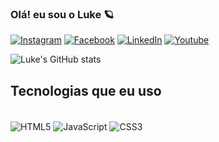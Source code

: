 ### Olá! eu sou o Luke 🪐

[![Instagram](https://img.shields.io/badge/Instagram-E4405F?style=for-the-badge&logo=instagram&logoColor=white)](https://www.instagram.com/luke_pilatti/)
[![Facebook](https://img.shields.io/badge/Facebook-1877F2?style=for-the-badge&logo=facebook&logoColor=white)](https://www.facebook.com/lucas.francapilatti)
[![LinkedIn](https://img.shields.io/badge/LinkedIn-0077B5?style=for-the-badge&logo=linkedin&logoColor=white)](https://www.linkedin.com/in/lucas-pilatti-4957841bb/)
[![Youtube](https://img.shields.io/badge/YouTube-FF0000?style=for-the-badge&logo=youtube&logoColor=white)](https://www.youtube.com/channel/UCnER6Ry5_bhlGrxQbL4AV5Q)


![Luke's GitHub stats](https://github-readme-stats.vercel.app/api?username=LuKeDSP&show_icons=true&theme=dracula)

## Tecnologias que eu uso
<div style="display: inline-block"><br>
    <img align="center" alt="HTML5" src="https://img.shields.io/badge/HTML5-E34F26?style=for-the-badge&logo=html5&logoColor=white">
    <img align="center" alt="JavaScript" src="https://img.shields.io/badge/JavaScript-F7DF1E?style=for-the-badge&logo=javascript&logoColor=black">
    <img align="center" alt="CSS3" src="https://img.shields.io/badge/CSS3-1572B6?style=for-the-badge&logo=css3&logoColor=white">
</div>
